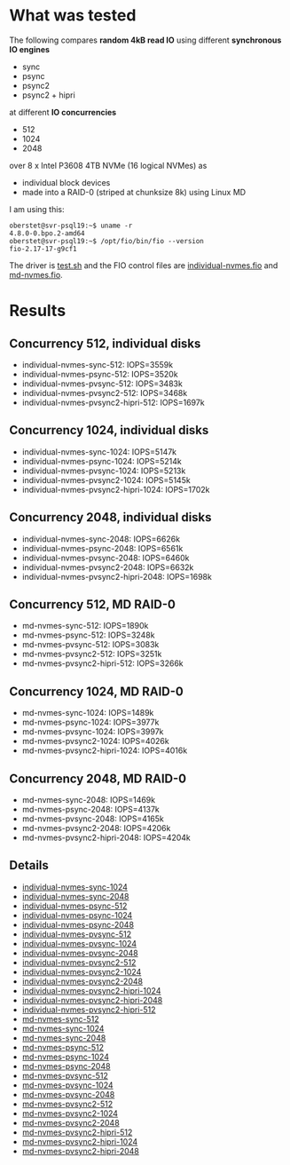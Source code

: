 # What was tested

The following compares **random 4kB read IO** using different **synchronous IO engines**

* sync
* psync
* psync2
* psync2 + hipri

at different **IO concurrencies**

* 512
* 1024
* 2048

over 8 x Intel P3608 4TB NVMe (16 logical NVMes) as

* individual block devices
* made into a RAID-0 (striped at chunksize 8k) using Linux MD

I am using this:

```
oberstet@svr-psql19:~$ uname -r
4.8.0-0.bpo.2-amd64
oberstet@svr-psql19:~$ /opt/fio/bin/fio --version
fio-2.17-17-g9cf1
```

The driver is [test.sh](test.sh) and the FIO control files are [individual-nvmes.fio](individual-nvmes.fio) and [md-nvmes.fio](md-nvmes.fio).


# Results

## Concurrency 512, individual disks

* individual-nvmes-sync-512: IOPS=3559k
* individual-nvmes-psync-512: IOPS=3520k
* individual-nvmes-pvsync-512: IOPS=3483k
* individual-nvmes-pvsync2-512: IOPS=3468k
* individual-nvmes-pvsync2-hipri-512: IOPS=1697k

## Concurrency 1024, individual disks

* individual-nvmes-sync-1024: IOPS=5147k
* individual-nvmes-psync-1024: IOPS=5214k
* individual-nvmes-pvsync-1024: IOPS=5213k
* individual-nvmes-pvsync2-1024: IOPS=5145k
* individual-nvmes-pvsync2-hipri-1024: IOPS=1702k

## Concurrency 2048, individual disks

* individual-nvmes-sync-2048: IOPS=6626k
* individual-nvmes-psync-2048: IOPS=6561k
* individual-nvmes-pvsync-2048: IOPS=6460k
* individual-nvmes-pvsync2-2048: IOPS=6632k
* individual-nvmes-pvsync2-hipri-2048: IOPS=1698k

## Concurrency 512, MD RAID-0

* md-nvmes-sync-512: IOPS=1890k
* md-nvmes-psync-512: IOPS=3248k
* md-nvmes-pvsync-512: IOPS=3083k
* md-nvmes-pvsync2-512: IOPS=3251k
* md-nvmes-pvsync2-hipri-512: IOPS=3266k

## Concurrency 1024, MD RAID-0

* md-nvmes-sync-1024: IOPS=1489k
* md-nvmes-psync-1024: IOPS=3977k
* md-nvmes-pvsync-1024: IOPS=3997k
* md-nvmes-pvsync2-1024: IOPS=4026k
* md-nvmes-pvsync2-hipri-1024: IOPS=4016k

## Concurrency 2048, MD RAID-0

* md-nvmes-sync-2048: IOPS=1469k
* md-nvmes-psync-2048: IOPS=4137k
* md-nvmes-pvsync-2048: IOPS=4165k
* md-nvmes-pvsync2-2048: IOPS=4206k
* md-nvmes-pvsync2-hipri-2048: IOPS=4204k

## Details

* [individual-nvmes-sync-1024](individual-nvmes-sync-1024.log)
* [individual-nvmes-sync-2048](individual-nvmes-sync-2048.log)
* [individual-nvmes-psync-512](individual-nvmes-psync-512.log)
* [individual-nvmes-psync-1024](individual-nvmes-psync-1024.log)
* [individual-nvmes-psync-2048](individual-nvmes-psync-2048.log)
* [individual-nvmes-pvsync-512](individual-nvmes-pvsync-512.log)
* [individual-nvmes-pvsync-1024](individual-nvmes-pvsync-1024.log)
* [individual-nvmes-pvsync-2048](individual-nvmes-pvsync-2048.log)
* [individual-nvmes-pvsync2-512](individual-nvmes-pvsync2-512.log)
* [individual-nvmes-pvsync2-1024](individual-nvmes-pvsync2-1024.log)
* [individual-nvmes-pvsync2-2048](individual-nvmes-pvsync2-2048.log)
* [individual-nvmes-pvsync2-hipri-1024](individual-nvmes-pvsync2-hipri-1024.log)
* [individual-nvmes-pvsync2-hipri-2048](individual-nvmes-pvsync2-hipri-2048.log)
* [individual-nvmes-pvsync2-hipri-512](individual-nvmes-pvsync2-hipri-512.log)
* [md-nvmes-sync-512](md-nvmes-sync-512.log)
* [md-nvmes-sync-1024](md-nvmes-sync-1024.log)
* [md-nvmes-sync-2048](md-nvmes-sync-2048.log)
* [md-nvmes-psync-512](md-nvmes-psync-512.log)
* [md-nvmes-psync-1024](md-nvmes-psync-1024.log)
* [md-nvmes-psync-2048](md-nvmes-psync-2048.log)
* [md-nvmes-pvsync-512](md-nvmes-pvsync-512.log)
* [md-nvmes-pvsync-1024](md-nvmes-pvsync-1024.log)
* [md-nvmes-pvsync-2048](md-nvmes-pvsync-2048.log)
* [md-nvmes-pvsync2-512](md-nvmes-pvsync2-512.log)
* [md-nvmes-pvsync2-1024](md-nvmes-pvsync2-1024.log)
* [md-nvmes-pvsync2-2048](md-nvmes-pvsync2-2048.log)
* [md-nvmes-pvsync2-hipri-512](md-nvmes-pvsync2-hipri-512.log)
* [md-nvmes-pvsync2-hipri-1024](md-nvmes-pvsync2-hipri-1024.log)
* [md-nvmes-pvsync2-hipri-2048](md-nvmes-pvsync2-hipri-2048.log)
